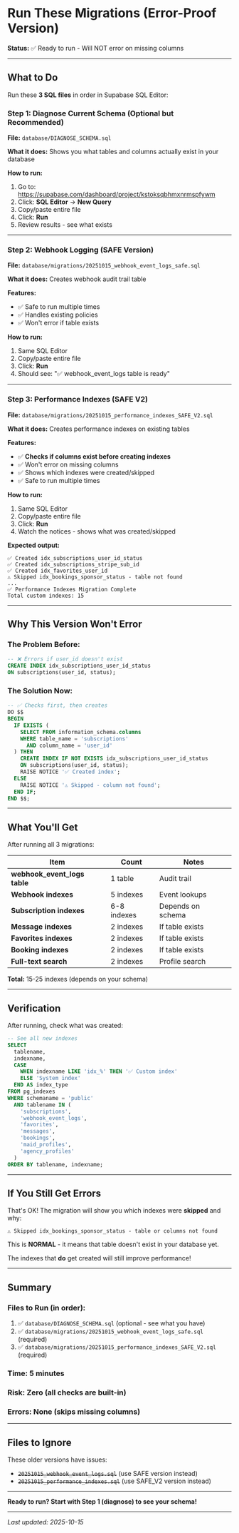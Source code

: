 # Run These Migrations (Error-Proof Version)

**Status:** ✅ Ready to run - Will NOT error on missing columns

---

## What to Do

Run these **3 SQL files** in order in Supabase SQL Editor:

### Step 1: Diagnose Current Schema (Optional but Recommended)

**File:** `database/DIAGNOSE_SCHEMA.sql`

**What it does:** Shows you what tables and columns actually exist in your database

**How to run:**
1. Go to: https://supabase.com/dashboard/project/kstoksqbhmxnrmspfywm
2. Click: **SQL Editor** → **New Query**
3. Copy/paste entire file
4. Click: **Run**
5. Review results - see what exists

---

### Step 2: Webhook Logging (SAFE Version)

**File:** `database/migrations/20251015_webhook_event_logs_safe.sql`

**What it does:** Creates webhook audit trail table

**Features:**
- ✅ Safe to run multiple times
- ✅ Handles existing policies
- ✅ Won't error if table exists

**How to run:**
1. Same SQL Editor
2. Copy/paste entire file
3. Click: **Run**
4. Should see: "✅ webhook_event_logs table is ready"

---

### Step 3: Performance Indexes (SAFE V2)

**File:** `database/migrations/20251015_performance_indexes_SAFE_V2.sql`

**What it does:** Creates performance indexes on existing tables

**Features:**
- ✅ **Checks if columns exist before creating indexes**
- ✅ Won't error on missing columns
- ✅ Shows which indexes were created/skipped
- ✅ Safe to run multiple times

**How to run:**
1. Same SQL Editor
2. Copy/paste entire file
3. Click: **Run**
4. Watch the notices - shows what was created/skipped

**Expected output:**
```
✅ Created idx_subscriptions_user_id_status
✅ Created idx_subscriptions_stripe_sub_id
✅ Created idx_favorites_user_id
⚠️ Skipped idx_bookings_sponsor_status - table not found
...
✅ Performance Indexes Migration Complete
Total custom indexes: 15
```

---

## Why This Version Won't Error

### The Problem Before:
```sql
-- ❌ Errors if user_id doesn't exist
CREATE INDEX idx_subscriptions_user_id_status
ON subscriptions(user_id, status);
```

### The Solution Now:
```sql
-- ✅ Checks first, then creates
DO $$
BEGIN
  IF EXISTS (
    SELECT FROM information_schema.columns
    WHERE table_name = 'subscriptions'
      AND column_name = 'user_id'
  ) THEN
    CREATE INDEX IF NOT EXISTS idx_subscriptions_user_id_status
    ON subscriptions(user_id, status);
    RAISE NOTICE '✅ Created index';
  ELSE
    RAISE NOTICE '⚠️ Skipped - column not found';
  END IF;
END $$;
```

---

## What You'll Get

After running all 3 migrations:

| Item | Count | Notes |
|------|-------|-------|
| **webhook_event_logs table** | 1 table | Audit trail |
| **Webhook indexes** | 5 indexes | Event lookups |
| **Subscription indexes** | 6-8 indexes | Depends on schema |
| **Message indexes** | 2 indexes | If table exists |
| **Favorites indexes** | 2 indexes | If table exists |
| **Booking indexes** | 2 indexes | If table exists |
| **Full-text search** | 2 indexes | Profile search |

**Total:** 15-25 indexes (depends on your schema)

---

## Verification

After running, check what was created:

```sql
-- See all new indexes
SELECT
  tablename,
  indexname,
  CASE
    WHEN indexname LIKE 'idx_%' THEN '✅ Custom index'
    ELSE 'System index'
  END AS index_type
FROM pg_indexes
WHERE schemaname = 'public'
  AND tablename IN (
    'subscriptions',
    'webhook_event_logs',
    'favorites',
    'messages',
    'bookings',
    'maid_profiles',
    'agency_profiles'
  )
ORDER BY tablename, indexname;
```

---

## If You Still Get Errors

That's OK! The migration will show you which indexes were **skipped** and why:

```
⚠️ Skipped idx_bookings_sponsor_status - table or columns not found
```

This is **NORMAL** - it means that table doesn't exist in your database yet.

The indexes that **do** get created will still improve performance!

---

## Summary

### Files to Run (in order):

1. ✅ `database/DIAGNOSE_SCHEMA.sql` (optional - see what you have)
2. ✅ `database/migrations/20251015_webhook_event_logs_safe.sql` (required)
3. ✅ `database/migrations/20251015_performance_indexes_SAFE_V2.sql` (required)

### Time: 5 minutes
### Risk: Zero (all checks are built-in)
### Errors: None (skips missing columns)

---

## Files to Ignore

These older versions have issues:

- ~~`20251015_webhook_event_logs.sql`~~ (use SAFE version instead)
- ~~`20251015_performance_indexes.sql`~~ (use SAFE_V2 version instead)

---

**Ready to run? Start with Step 1 (diagnose) to see your schema!**

---

*Last updated: 2025-10-15*
